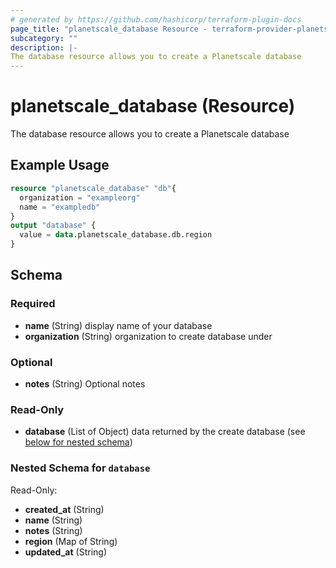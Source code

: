 ```yaml
---
# generated by https://github.com/hashicorp/terraform-plugin-docs
page_title: "planetscale_database Resource - terraform-provider-planetscale"
subcategory: ""
description: |-
The database resource allows you to create a Planetscale database
---
```


# planetscale_database (Resource)
The database resource allows you to create a Planetscale database


## Example Usage

```terraform
resource "planetscale_database" "db"{
  organization = "exampleorg"
  name = "exampledb"
}
output "database" {
  value = data.planetscale_database.db.region
}
```

<!-- schema generated by tfplugindocs -->
## Schema

### Required

- **name** (String) display name of your database
- **organization** (String) organization to create database under

### Optional
- **notes** (String) Optional notes

### Read-Only

- **database** (List of Object) data returned by the create database (see [below for nested schema](#nestedatt--database))

<a id="nestedatt--database"></a>
### Nested Schema for `database`

Read-Only:

- **created_at** (String)
- **name** (String)
- **notes** (String)
- **region** (Map of String)
- **updated_at** (String)
